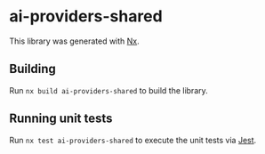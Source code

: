 # ai-providers-shared

This library was generated with [Nx](https://nx.dev).

## Building

Run `nx build ai-providers-shared` to build the library.

## Running unit tests

Run `nx test ai-providers-shared` to execute the unit tests via [Jest](https://jestjs.io).
